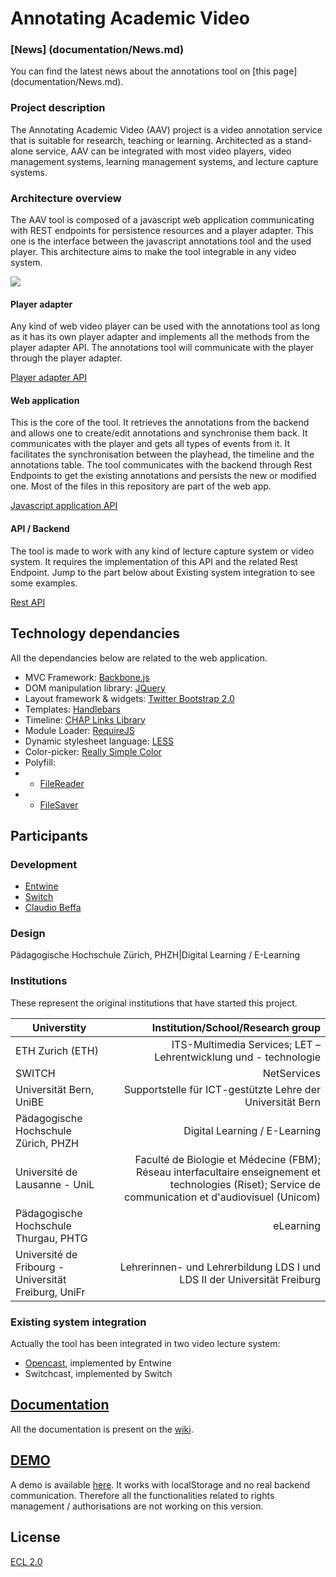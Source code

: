 # Annotating Academic Video

### [News] (documentation/News.md)
You can find the latest news about the annotations tool on [this page] (documentation/News.md).

### Project description
The Annotating Academic Video (AAV) project is a video annotation service that is suitable for research, teaching or learning.  Architected as a stand-alone service, AAV can be integrated with most video players, video management systems, learning management systems, and lecture capture systems.

### Architecture overview
The AAV tool is composed of a javascript web application communicating with REST endpoints for persistence resources and a player adapter. This one is the interface between the javascript annotations tool and the used player.
This architecture aims to make the tool integrable in any video system.

<img src="http://entwinemedia.github.com/annotations/AnnotationTool.png" />

#### Player adapter
Any kind of web video player can be used with the annotations tool as long as it has its own player adapter and implements all the methods from the player adapter API. The annotations tool will communicate with the player through the player adapter.

[Player adapter API](documentation/Player-adapter-API.md)

#### Web application
This is the core of the tool. It retrieves the annotations from the backend and allows one to create/edit annotations and synchronise them back. It communicates with the player and gets all types of events from it. It facilitates the synchronisation between the playhead, the timeline and the annotations table. The tool communicates with the backend through Rest Endpoints to get the existing annotations and persists the new or modified one.
Most of the files in this repository are part of the web app.

[Javascript application API](http://entwinemedia.github.com/annotations/docs/index.html)

#### API / Backend
The tool is made to work with any kind of lecture capture system or video system. It requires the implementation of this API and the related Rest Endpoint.
Jump to the part below about Existing system integration to see some examples.

[Rest API](documentation/Rest-API.md)

## Technology dependancies
All the dependancies below are related to the web application.

* MVC Framework: [Backbone.js](backbonejs.com)
* DOM manipulation library: [JQuery](jquery.com)
* Layout framework & widgets: [Twitter Bootstrap 2.0](http://twitter.github.com/bootstrap/)
* Templates: [Handlebars](http://handlebarsjs.com/)
* Timeline: [CHAP Links Library](http://almende.github.com/chap-links-library/)
* Module Loader: [RequireJS](http://requirejs.org/)
* Dynamic stylesheet language: [LESS](http://lesscss.org/)
* Color-picker: [Really Simple Color](http://www.laktek.com/2008/10/27/really-simple-color-picker-in-jquery/)
* Polyfill:
* * [FileReader](https://github.com/Jahdrien/FileReader)
* * [FileSaver](https://github.com/eligrey/FileSaver.js)

## Participants

### Development
* [Entwine](www.entwinemedia.com)
* [Switch](switch.ch)
* [Claudio Beffa](beffa.ch)

### Design
Pädagogische Hochschule Zürich, PHZH|Digital Learning / E-Learning

### Institutions
These represent the original institutions that have started this project.

| Universtity | Institution/School/Research group |
| ------ | -----: |
| ETH Zurich (ETH) | ITS-Multimedia Services; LET – Lehrentwicklung und - technologie|
| SWITCH |NetServices|
|Universität Bern, UniBE|Supportstelle für ICT-gestützte Lehre der Universität Bern|
|Pädagogische Hochschule Zürich, PHZH|Digital Learning / E-Learning|
|Université de Lausanne - UniL|Faculté de Biologie et Médecine (FBM); Réseau interfacultaire enseignement et technologies (Riset); Service de communication et d'audiovisuel (Unicom)|
|Pädagogische Hochschule Thurgau, PHTG|eLearning|
|Université de Fribourg - Universität Freiburg, UniFr|Lehrerinnen- und Lehrerbildung LDS I und LDS II der Universität Freiburg|


### Existing system integration
Actually the tool has been integrated in two video lecture system:

* [Opencast](opencast-backend), implemented by Entwine
* Switchcast, implemented by Switch

## [Documentation](documentation/Home.md)
All the documentation is present on the [wiki](documentation/Home.md).

## [DEMO](http://entwinemedia.github.com/annotations/)
A demo is available [here](http://entwinemedia.github.com/annotations/). It works with localStorage and no real backend communication. Therefore all the functionalities related to rights management / authorisations are not working on this version.

## License
[ECL 2.0](http://www.osedu.org/licenses/ECL-2.0)
